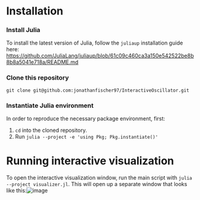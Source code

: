 # Installation
### Install Julia 
To install the latest version of Julia, follow the `juliaup` installation guide here:
https://github.com/JuliaLang/juliaup/blob/61c09c460ca3a150e542522be8b8b8a5041e718a/README.md


### Clone this repository
`git clone git@github.com:jonathanfischer97/InteractiveOscillator.git`



### Instantiate Julia environment
In order to reproduce the necessary package environment, first:
1. `cd` into the cloned repository.
2. Run `julia --project -e 'using Pkg; Pkg.instantiate()'`


# Running interactive visualization
To open the interactive visualization window, run the main script with `julia --project visualizer.jl`.
This will open up a separate window that looks like this:![image](https://github.com/jonathanfischer97/InteractiveOscillator/assets/69228453/63623bb3-da0c-435b-ad1f-91b9384c422e)


